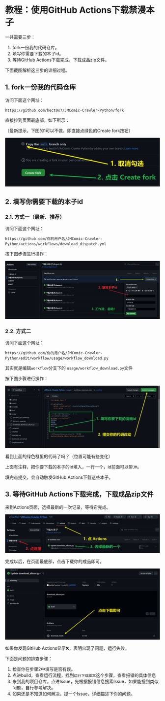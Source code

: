 # 教程：使用GitHub Actions下载禁漫本子

一共需要三步：

1. fork一份我的代码仓库。
2. 填写你需要下载的本子id。
3. 等待GitHub Actions下载完成，下载成品zip文件。

下面截图解析这三步的详细过程。

## 1. fork一份我的代码仓库

访问下面这个网址：

`https://github.com/hect0x7/JMComic-Crawler-Python/fork`

直接拉到页面最底部，如下所示：

（最新提示，下图的1可以不做，即直接点绿色的Create fork按钮）

![1](../images/1.png)

## 2. 填写你需要下载的本子id

### 2.1. 方式一（最新、推荐）

访问下面这个网址：

`https://github.com/你的用户名/JMComic-Crawler-Python/actions/workflows/download_dispatch.yml`

按下图步骤进行操作：

![5](../images/5.png)

### 2.2. 方式二

访问下面这个网址：

`https://github.com/你的用户名/JMComic-Crawler-Python/edit/workflow/usage/workflow_download.py`

其实就是编辑`workflow`分支下的 `usage/workflow_download.py`文件

按下图步骤进行操作：

![2](../images/2.png)

看到上面的绿色框里的代码了吗？（位置可能有些变化）

上面有注释，把你要下载的本子的id填入，一行一个，id前面可以带`JM`。

填完点提交，会自动触发GitHub Actions下载这些本子。

## 3. 等待GitHub Actions下载完成，下载成品zip文件

来到Actions页面，选择最新的一次记录，等待它完成。

![3](../images/3.png)

完成以后，在页面最底部，点击下载你的成品即可。

![4](../images/4.png)

如果你发现GitHub Actions显示❌，表明出现了问题，运行失败。

下面是问题的排查步骤：

1. 检查你在步骤2中填写是否有误。
2. 点进build，查看运行流程，找到`运行下载脚本`这个步骤，查看报错的具体信息
3. 来到我的项目仓库，点进Issue，先根据报错信息搜索Issue，如果能搜到类似问题，自行参考解决。
4. 如果还是不知道如何解决，提一个Issue，详细描述下你的问题。
